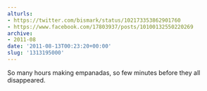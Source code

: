 ```yaml
---
alturls:
- https://twitter.com/bismark/status/102173353862901760
- https://www.facebook.com/17803937/posts/10100132550220269
archive:
- 2011-08
date: '2011-08-13T00:23:20+00:00'
slug: '1313195000'
---
```


So many hours making empanadas, so few minutes before they all disappeared.

